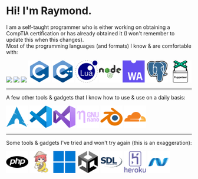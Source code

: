 # Hi! I'm Raymond.

I am a self-taught programmer who is either working on obtaining a CompTIA certification or has already obtained it (I won't remember to update this when this changes).<br>
Most of the programming languages (and formats) I know & are comfortable with:

<img height=60 src="https://www.vectorlogo.zone/logos/w3_html5/w3_html5-icon.svg"> <img height=60 src="https://www.vectorlogo.zone/logos/w3_css/w3_css-icon.svg"> <img height=60 src="https://upload.vectorlogo.zone/logos/javascript/images/239ec8a4-163e-4792-83b6-3f6d96911757.svg"> <img src="https://raw.githubusercontent.com/devicons/devicon/master/icons/c/c-original.svg" height=60> <img src="https://raw.githubusercontent.com/devicons/devicon/master/icons/cplusplus/cplusplus-original.svg" height=60> <img height=60 src="https://github.com/devicons/devicon/blob/master/icons/lua/lua-original.svg"> <img src="https://raw.githubusercontent.com/devicons/devicon/master/icons/nodejs/nodejs-original-wordmark.svg" height=60> <img src="https://raw.githubusercontent.com/devicons/devicon/master/icons/wasm/wasm-original.svg" height=60> <img height=60 src="https://github.com/devicons/devicon/blob/master/icons/postgresql/postgresql-original.svg"> <img src="https://raw.githubusercontent.com/devicons/devicon/master/icons/puppeteer/puppeteer-original.svg" height=60>

<hr>

A few other tools & gadgets that I know how to use & use on a daily basis:

<img height=60 src="https://raw.githubusercontent.com/devicons/devicon/master/icons/archlinux/archlinux-original.svg"> <img src="https://github.com/devicons/devicon/blob/master/icons/vscode/vscode-original.svg" height=60> <img src="https://raw.githubusercontent.com/devicons/devicon/master/icons/visualstudio/visualstudio-original.svg" height=60> <img src="https://raw.githubusercontent.com/devicons/devicon/master/icons/nano/nano-plain-wordmark.svg" height=60> <img src="https://github.com/devicons/devicon/blob/master/icons/blender/blender-original.svg" height=60> <img src="https://raw.githubusercontent.com/devicons/devicon/master/icons/cloudflare/cloudflare-original.svg" height=60>

<hr>

Some tools & gadgets I've tried and won't try again (this is an exaggeration):

<img src="https://raw.githubusercontent.com/devicons/devicon/master/icons/php/php-plain.svg" height=60> <img src="https://raw.githubusercontent.com/devicons/devicon/master/icons/renpy/renpy-original.svg" height=60> <img src="https://raw.githubusercontent.com/devicons/devicon/master/icons/windows11/windows11-original.svg" height=60> <img src="https://raw.githubusercontent.com/devicons/devicon/master/icons/unity/unity-original.svg" height=60> <img src="https://raw.githubusercontent.com/devicons/devicon/master/icons/sdl/sdl-original.svg" height=60> <img src="https://raw.githubusercontent.com/devicons/devicon/master/icons/heroku/heroku-original-wordmark.svg" height=60> <img src="https://raw.githubusercontent.com/devicons/devicon/master/icons/dot-net/dot-net-original.svg" height=60>
